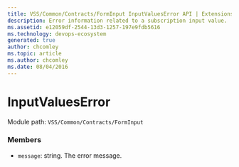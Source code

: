 ```yaml
---
title: VSS/Common/Contracts/FormInput InputValuesError API | Extensions for Azure DevOps Services
description: Error information related to a subscription input value.
ms.assetid: e12059df-2544-13d3-1257-197e9fdb5616
ms.technology: devops-ecosystem
generated: true
author: chcomley
ms.topic: article
ms.author: chcomley
ms.date: 08/04/2016
---
```


# InputValuesError

Module path: `VSS/Common/Contracts/FormInput`

### Members

- `message`: string. The error message.
